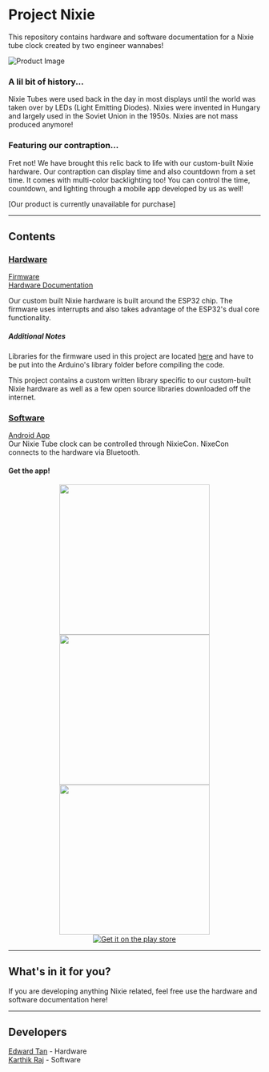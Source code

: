 # Project Nixie
This repository contains hardware and software documentation for a Nixie tube clock created by two engineer wannabes! <br>

![Product Image](https://drive.google.com/uc?export=view&id=1ISCZ87VOQUT8qHJg4DFFtxaFQR4g-VNW)

### A lil bit of history...
Nixie Tubes were used back in the day in most displays until the world was taken over by LEDs (Light Emitting Diodes). Nixies were invented in Hungary and largely used in the Soviet Union in the 1950s. Nixies are not mass produced anymore! <br>

### Featuring our contraption...
Fret not! We have brought this relic back to life with our custom-built Nixie hardware. Our contraption can display time and also countdown from a set time. It comes with multi-color backlighting too! You can control the time, countdown, and lighting through a mobile app developed by us as well! <br>

[Our product is currently unavailable for purchase] <br>

___

## Contents
### [Hardware](https://github.com/devKarthikRaj/project-nixie/tree/master/Hardware) 
[Firmware](https://github.com/devKarthikRaj/project-nixie/tree/master/Hardware/Firmware) <br>
[Hardware Documentation](https://github.com/devKarthikRaj/project-nixie/tree/master/Hardware/Hardware%20Documentation) <br>

Our custom built Nixie hardware is built around the ESP32 chip. The firmware uses interrupts and also takes advantage of the ESP32's dual core functionality. <br>

##### Additional Notes
Libraries for the firmware used in this project are located [here](https://github.com/devKarthikRaj/project-nixie/tree/master/Hardware/Firmware/Libraries) and have to be put into the Arduino's library folder before compiling the code. <br>

This project contains a custom written library specific to our custom-built Nixie hardware as well as a few open source libraries downloaded off the internet.

### [Software](https://github.com/devKarthikRaj/project-nixie/tree/master/Software) <br>
[Android App](https://github.com/devKarthikRaj/project-nixie/tree/master/Software) <br>
Our Nixie Tube clock can be controlled through NixieCon. NixeCon connects to the hardware via Bluetooth.

#### Get the app!
<div align="center">
	<div class="clearfix">
	  <div class="img-container">
		<img src="https://drive.google.com/uc?export=view&id=1HyYBXJ0fQLPbphzMWAkY_Zig-mV50mGT" height="300"> 
		<img src="https://drive.google.com/uc?export=view&id=1I7a_C3IQ5gpD9yG2XNPnXy6p5Sw_wXa3" height="300"> 
		<img src="https://drive.google.com/uc?export=view&id=1HyexAPifqvR2obPhjKel27XPyoyMqOuk" height="300">
      </div>
	</div>
	<div>
		<a href="https://play.google.com/store/apps/details?id=com.raj.projectnixiev3">
			<img src="https://drive.google.com/uc?export=view&id=1hqWEkSeNjhhtVZcWNqooTvevPk3sEfvX" alt="Get it on the play store" class="center">
		</a>
	</div>
</div>

___ 

## What's in it for you? <br>
If you are developing anything Nixie related, feel free use the hardware and software documentation here!

___ 

## Developers
[Edward Tan](https://github.com/edward62740) - Hardware <br>
[Karthik Raj](https://github.com/devKarthikRaj) - Software